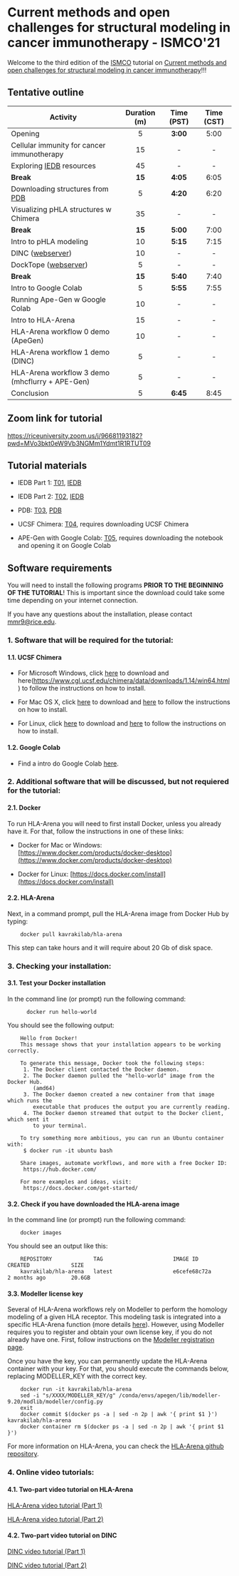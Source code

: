 # Current methods and open challenges for structural modeling in cancer immunotherapy - ISMCO'21

Welcome to the third edition of the [ISMCO](http://ismco.net/) tutorial on [Current methods and open challenges for structural modeling in cancer immunotherapy](http://ismco.net/index.php/tutorials-2/)!!!

## Tentative outline

| Activity | Duration (m) | Time (PST) | Time (CST) |
|----------|:-------------:|:-------------:|:-------------:|
| Opening  | 5 | **3:00** | 5:00 |
| Cellular immunity for cancer immunotherapy | 15 | - | - |
| Exploring [IEDB](https://www.iedb.org/) resources | 45 | - | - |
| **Break**	| **15** | **4:05** | 6:05 |
| Downloading structures from [PDB](https://www.rcsb.org/)	| 5 | **4:20** | 6:20 |
| Visualizing pHLA structures w Chimera | 35 | - | - |
| **Break**	| **15** | **5:00** | 7:00 |
| Intro to pHLA modeling |	10 | **5:15** | 7:15 |
| DINC ([webserver](http://dinc.kavrakilab.org/)) | 10 | - | - |
| DockTope ([webserver](http://tools.iedb.org/docktope/)) | 5 | - | - |
| **Break**	| **15** | **5:40** | 7:40 |
| Intro to Google Colab | 5 | **5:55** | 7:55 |
| Running Ape-Gen w Google Colab	| 10 | - | - |
| Intro to HLA-Arena | 15 | - | - |
| HLA-Arena workflow 0 demo (ApeGen) | 10 | - | - |
| HLA-Arena workflow 1 demo (DINC) | 5 | - | - |
| HLA-Arena workflow 3 demo (mhcflurry + APE-Gen) |	5 | - | - |
| Conclusion | 5 | **6:45** | 8:45 |

## Zoom link for tutorial
https://riceuniversity.zoom.us/j/96681193182?pwd=MVo3bkt0eW9Vb3NGMm1Ydmt1R1RTUT09

## Tutorial materials

* IEDB Part 1: [T01](https://github.com/AntunesLab/ISMCO-2021-TUTORIAL/blob/main/T01_IEDB_Tutorial_part1.ipynb), [IEDB](https://www.iedb.org/) 

* IEDB Part 2: [T02](https://github.com/AntunesLab/ISMCO-2021-TUTORIAL/blob/main/T02_IEDB_Tutorial_part2.ipynb), [IEDB](https://www.iedb.org/) 

* PDB: [T03](https://github.com/AntunesLab/ISMCO-2021-TUTORIAL/blob/main/T03_PDB_Tutorial.ipynb), [PDB](https://www.rcsb.org/)	

* UCSF Chimera: [T04](https://github.com/AntunesLab/ISMCO-2021-TUTORIAL/blob/main/T04_UCSF_Chimera_tutorial.ipynb), requires downloading UCSF Chimera 

* APE-Gen with Google Colab: [T05](https://github.com/AntunesLab/ISMCO-2021-TUTORIAL/blob/main/T05_APE-Gen_tutorial.ipynb), requires downloading the notebook and opening it on Google Colab

## Software requirements

 You will need to install the following programs **PRIOR TO THE BEGINNING OF THE TUTORIAL**! This is important since the download could take some time depending on your internet connection. 

If you have any questions about the installation, please contact mmr9@rice.edu.

### 1. Software that will be required for the tutorial:

#### 1.1. UCSF Chimera
* For Microsoft Windows, click [here](https://www.cgl.ucsf.edu/chimera/cgi-bin/secure/chimera-get.py?file=win64/chimera-1.14-win64.exe) to download and here(https://www.cgl.ucsf.edu/chimera/data/downloads/1.14/win64.html) to follow the instructions on how to install.

* For Mac OS X, click [here](https://www.cgl.ucsf.edu/chimera/cgi-bin/secure/chimera-get.py?file=mac64/chimera-1.14-mac64.dmg) to download and [here](https://www.cgl.ucsf.edu/chimera/data/downloads/1.14/mac64.html) to follow the instructions on how to install.

* For Linux, click [here](https://www.cgl.ucsf.edu/chimera/cgi-bin/secure/chimera-get.py?file=linux_x86_64/chimera-1.14-linux_x86_64.bin) to download and [here](https://www.cgl.ucsf.edu/chimera/data/downloads/1.14/linux_x86_64.html) to follow the instructions on how to install.

#### 1.2. Google Colab

* Find a intro do Google Colab [here](https://github.com/AntunesLab/ISMCO-2021-TUTORIAL/blob/main/intro_google_colab.md).

### 2. Additional software that will be discussed, but not requiered for the tutorial:

#### 2.1. Docker
To run HLA-Arena you will need to first install Docker, unless you already have it. For that, follow the instructions in one of these links:

* Docker for Mac or Windows: [https://www.docker.com/products/docker-desktop](https://www.docker.com/products/docker-desktop)

* Docker for Linux: [https://docs.docker.com/install](https://docs.docker.com/install)

#### 2.2. HLA-Arena
Next, in a command prompt, pull the HLA-Arena image from Docker Hub by typing:

        docker pull kavrakilab/hla-arena

This step can take hours and it will require about 20 Gb of disk space.


### 3. Checking your installation:

#### 3.1. Test your Docker installation
In the command line (or prompt) run the following command:

          docker run hello-world

You should see the following output:

        Hello from Docker!
        This message shows that your installation appears to be working correctly.

        To generate this message, Docker took the following steps:
         1. The Docker client contacted the Docker daemon.
         2. The Docker daemon pulled the "hello-world" image from the Docker Hub.
            (amd64)
         3. The Docker daemon created a new container from that image which runs the
            executable that produces the output you are currently reading.
         4. The Docker daemon streamed that output to the Docker client, which sent it
            to your terminal.

        To try something more ambitious, you can run an Ubuntu container with:
         $ docker run -it ubuntu bash

        Share images, automate workflows, and more with a free Docker ID:
         https://hub.docker.com/

        For more examples and ideas, visit:
         https://docs.docker.com/get-started/


#### 3.2. Check if you have downloaded the HLA-arena image
In the command line (or prompt) run the following command:

        docker images

You should see an output like this:

        REPOSITORY             TAG                      IMAGE ID            CREATED             SIZE
        kavrakilab/hla-arena   latest                   e6cefe68c72a        2 months ago        20.6GB

#### 3.3. Modeller license key
Several of HLA-Arena workflows rely on Modeller to perform the homology modeling of a given HLA receptor. This modeling task is integrated into a specific HLA-Arena function (more details [here](https://kavrakilab.github.io/hla-arena/DOCUMENTATION.html)). However, using Modeller requires you to register and obtain your own license key, if you do not already have one. First, follow instructions on the [Modeller registration page](https://salilab.org/modeller/registration.html).

Once you have the key, you can permanently update the HLA-Arena container with your key. For that, you should execute the commands below, replacing MODELLER_KEY with the correct key.

        docker run -it kavrakilab/hla-arena
        sed -i "s/XXXX/MODELLER_KEY/g" /conda/envs/apegen/lib/modeller-9.20/modlib/modeller/config.py
        exit
        docker commit $(docker ps -a | sed -n 2p | awk '{ print $1 }') kavrakilab/hla-arena
        docker container rm $(docker ps -a | sed -n 2p | awk '{ print $1 }')

For more information on HLA-Arena, you can check the [HLA-Arena github repository](https://github.com/KavrakiLab/hla-arena).

### 4. Online video tutorials:

#### 4.1. Two-part video tutorial on HLA-Arena
[HLA-Arena video tutorial (Part 1)](https://youtu.be/gIFHmejEulo)

[HLA-Arena video tutorial (Part 2)](https://youtu.be/fPhnmYez4QA)

#### 4.2. Two-part video tutorial on DINC
[DINC video tutorial (Part 1)](https://vimeo.com/204481617)

[DINC video tutorial (Part 2)](https://vimeo.com/204481626)


